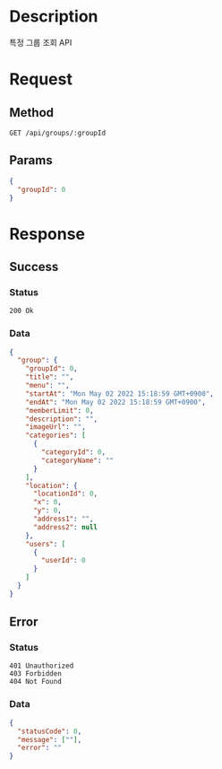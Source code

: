# Description

특정 그룹 조회 API

# Request

## Method

```
GET /api/groups/:groupId
```

## Params

```json
{
  "groupId": 0
}
```

# Response

## Success

### Status

```
200 Ok
```

### Data

```json
{
  "group": {
    "groupId": 0,
    "title": "",
    "menu": "",
    "startAt": "Mon May 02 2022 15:18:59 GMT+0900",
    "endAt": "Mon May 02 2022 15:18:59 GMT+0900",
    "memberLimit": 0,
    "description": "",
    "imageUrl": "",
    "categories": [
      {
        "categoryId": 0,
        "categoryName": ""
      }
    ],
    "location": {
      "locationId": 0,
      "x": 0,
      "y": 0,
      "address1": "",
      "address2": null
    },
    "users": [
      {
        "userId": 0
      }
    ]
  }
}
```

## Error

### Status

```
401 Unauthorized
403 Forbidden
404 Not Found
```

### Data

```json
{
  "statusCode": 0,
  "message": [""],
  "error": ""
}
```
